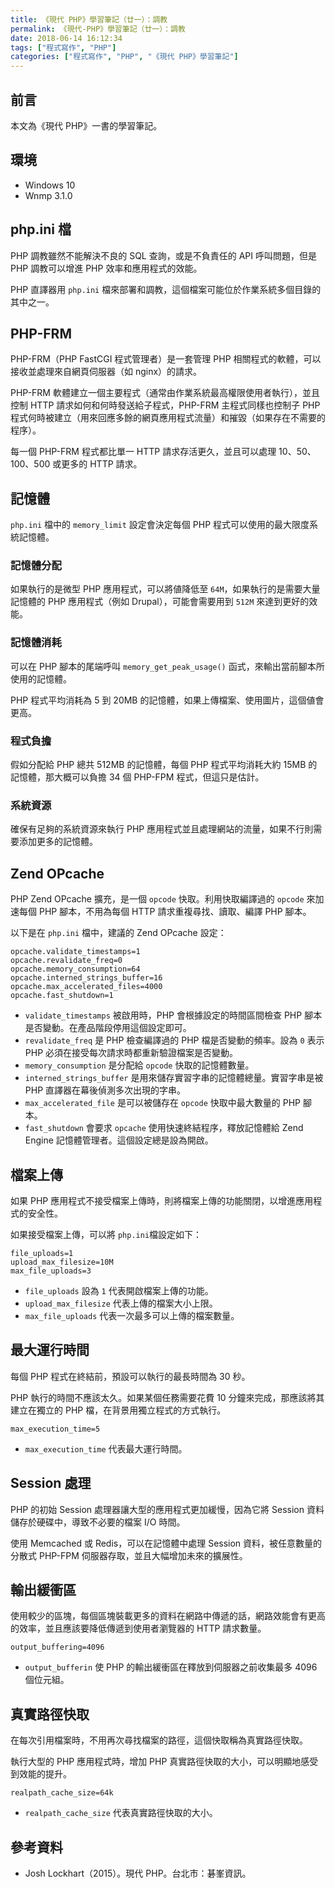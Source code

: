 ```yaml
---
title: 《現代 PHP》學習筆記（廿一）：調教
permalink: 《現代-PHP》學習筆記（廿一）：調教
date: 2018-06-14 16:12:34
tags: ["程式寫作", "PHP"]
categories: ["程式寫作", "PHP", "《現代 PHP》學習筆記"]
---
```


## 前言

本文為《現代 PHP》一書的學習筆記。

## 環境

- Windows 10
- Wnmp 3.1.0

## php.ini 檔

PHP 調教雖然不能解決不良的 SQL 查詢，或是不負責任的 API 呼叫問題，但是 PHP 調教可以增進 PHP 效率和應用程式的效能。

PHP 直譯器用 `php.ini` 檔來部署和調教，這個檔案可能位於作業系統多個目錄的其中之一。

## PHP-FRM

PHP-FRM（PHP FastCGI 程式管理者）是一套管理 PHP 相關程式的軟體，可以接收並處理來自網頁伺服器（如 nginx）的請求。

PHP-FRM 軟體建立一個主要程式（通常由作業系統最高權限使用者執行），並且控制 HTTP 請求如何和何時發送給子程式，PHP-FRM 主程式同樣也控制子 PHP 程式何時被建立（用來回應多餘的網頁應用程式流量）和摧毀（如果存在不需要的程序）。

每一個 PHP-FRM 程式都比單一 HTTP 請求存活更久，並且可以處理 10、50、100、500 或更多的 HTTP 請求。

## 記憶體

`php.ini` 檔中的 `memory_limit` 設定會決定每個 PHP 程式可以使用的最大限度系統記憶體。

### 記憶體分配

如果執行的是微型 PHP 應用程式，可以將値降低至 `64M`，如果執行的是需要大量記憶體的 PHP 應用程式（例如 Drupal），可能會需要用到 `512M` 來達到更好的效能。

### 記憶體消耗

可以在 PHP 腳本的尾端呼叫 `memory_get_peak_usage()` 函式，來輸出當前腳本所使用的記憶體。

PHP 程式平均消耗為 5 到 20MB 的記憶體，如果上傳檔案、使用圖片，這個値會更高。

### 程式負擔

假如分配給 PHP 總共 512MB 的記憶體，每個 PHP 程式平均消耗大約 15MB 的記憶體，那大概可以負擔 34 個 PHP-FPM 程式，但這只是估計。

### 系統資源

確保有足夠的系統資源來執行 PHP 應用程式並且處理網站的流量，如果不行則需要添加更多的記憶體。

## Zend OPcache

PHP Zend OPcache 擴充，是一個 `opcode` 快取。利用快取編譯過的 `opcode` 來加速每個 PHP 腳本，不用為每個 HTTP 請求重複尋找、讀取、編譯 PHP 腳本。

以下是在 `php.ini` 檔中，建議的 Zend OPcache 設定：

```ENV
opcache.validate_timestamps=1
opcache.revalidate_freq=0
opcache.memory_consumption=64
opcache.interned_strings_buffer=16
opcache.max_accelerated_files=4000
opcache.fast_shutdown=1
```

- `validate_timestamps` 被啟用時，PHP 會根據設定的時間區間檢查 PHP 腳本是否變動。在產品階段停用這個設定即可。
- `revalidate_freq` 是 PHP 檢查編譯過的 PHP 檔是否變動的頻率。設為 `0` 表示 PHP 必須在接受每次請求時都重新驗證檔案是否變動。
- `memory_consumption` 是分配給 `opcode` 快取的記憶體數量。
- `interned_strings_buffer` 是用來儲存實習字串的記憶體總量。實習字串是被 PHP 直譯器在幕後偵測多次出現的字串。
- `max_accelerated_file` 是可以被儲存在 `opcode` 快取中最大數量的 PHP 腳本。
- `fast_shutdown` 會要求 `opcache` 使用快速終結程序，釋放記憶體給 Zend Engine 記憶體管理者。這個設定總是設為開啟。

## 檔案上傳

如果 PHP 應用程式不接受檔案上傳時，則將檔案上傳的功能關閉，以增進應用程式的安全性。

如果接受檔案上傳，可以將 `php.ini`檔設定如下：

```ENV
file_uploads=1
upload_max_filesize=10M
max_file_uploads=3
```

- `file_uploads` 設為 `1` 代表開啟檔案上傳的功能。
- `upload_max_filesize` 代表上傳的檔案大小上限。
- `max_file_uploads` 代表一次最多可以上傳的檔案數量。

## 最大運行時間

每個 PHP 程式在終結前，預設可以執行的最長時間為 30 秒。

PHP 執行的時間不應該太久。如果某個任務需要花費 10 分鐘來完成，那應該將其建立在獨立的 PHP 檔，在背景用獨立程式的方式執行。

```ENV
max_execution_time=5
```

- `max_execution_time` 代表最大運行時間。

## Session 處理

PHP 的初始 Session 處理器讓大型的應用程式更加緩慢，因為它將 Session 資料儲存於硬碟中，導致不必要的檔案 I/O 時間。

使用 Memcached 或 Redis，可以在記憶體中處理 Session 資料，被任意數量的分散式 PHP-FPM 伺服器存取，並且大幅增加未來的擴展性。

## 輸出緩衝區

使用較少的區塊，每個區塊裝載更多的資料在網路中傳遞的話，網路效能會有更高的效率，並且應該要降低傳遞到使用者瀏覽器的 HTTP 請求數量。

```ENV
output_buffering=4096
```

- `output_bufferin` 使 PHP 的輸出緩衝區在釋放到伺服器之前收集最多 4096 個位元組。

## 真實路徑快取

在每次引用檔案時，不用再次尋找檔案的路徑，這個快取稱為真實路徑快取。

執行大型的 PHP 應用程式時，增加 PHP 真實路徑快取的大小，可以明顯地感受到效能的提升。

```ENV
realpath_cache_size=64k
```

- `realpath_cache_size` 代表真實路徑快取的大小。

## 參考資料

- Josh Lockhart（2015）。現代 PHP。台北市：碁峯資訊。

